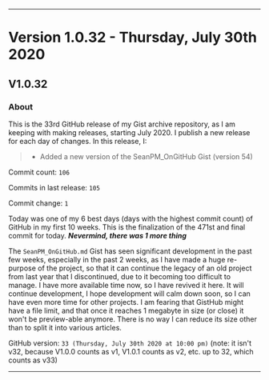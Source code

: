 
***

# Version 1.0.32 - Thursday, July 30th 2020

## V1.0.32

### About

This is the 33rd GitHub release of my Gist archive repository, as I am keeping with making releases, starting July 2020. I publish a new release for each day of changes. In this release, I:

> * Added a new version of the SeanPM_OnGitHub Gist (version 54)

Commit count: `106`

Commits in last release: `105`

Commit change: `1`

Today was one of my 6 best days (days with the highest commit count) of GitHub in my first 10 weeks. This is the finalization of the 471st and final commit for today. ***Nevermind, there was 1 more thing***

The `SeanPM_OnGitHub.md` Gist has seen significant development in the past few weeks, especially in the past 2 weeks, as I have made a huge re-purpose of the project, so that it can continue the legacy of an old project from last year that I discontinued, due to it becoming too difficult to manage. I have more available time now, so I have revived it here. It will continue development, I hope development will calm down soon, so I can have even more time for other projects. I am fearing that GistHub might have a file limit, and that once it reaches 1 megabyte in size (or close) it won't be preview-able anymore. There is no way I can reduce its size other than to split it into various articles.

GitHub version: `33 (Thursday, July 30th 2020 at 10:00 pm)` (note: it isn't v32, because V1.0.0 counts as v1, V1.0.1 counts as v2, etc. up to 32, which counts as v33)

***
